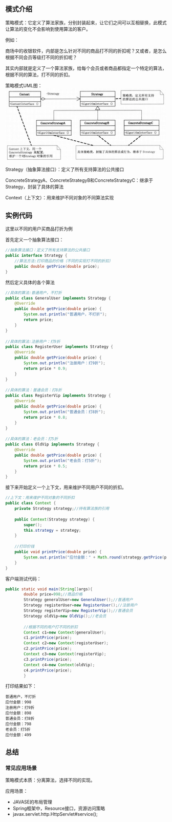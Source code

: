 ## 模式介绍

策略模式：它定义了算法家族，分别封装起来，让它们之间可以互相替换，此模式让算法的变化不会影响到使用算法的客户。

例如：

商场中的收银软件，内部是怎么针对不同的商品打不同的折扣呢？又或者，是怎么根据不同会员等级打不同的折扣呢？

其实内部就是定义了一个算法家族，给每个会员或者商品都指定一个特定的算法，根据不同的算法，打不同的折扣。

策略模式UML图：
![img.png](img.png)

Strategy（抽象算法接口）：定义了所有支持算法的公共接口

ConcreteStrategyA、ConcreteStrategyB和ConcreteStrategyC：继承于Strategy，封装了具体的算法

Context（上下文）：用来维护不同对象的不同算法实现

## 实例代码

这里以不同的用户买商品打折为例

首先定义一个抽象算法接口：

```java
//抽象算法接口：定义了所有支持算法的公共接口
public interface Strategy {
    //算法方法:打印商品的价格（不同的实现打不同的折扣）
    public double getPrice(double price);
}
```

然后定义具体的各个算法

```java
//具体的算法:普通用户，不打折
public class GeneralUser implements Strategy {
    @Override
    public double getPrice(double price) {
        System.out.println("普通用户，不打折");
        return price;
    }
}

//具体的算法:注册用户：打9折
public class RegisterUser implements Strategy {
    @Override
    public double getPrice(double price) {
        System.out.println("注册用户：打9折");
        return price * 0.9;
    }
}

//具体的算法：普通会员：打8折
public class RegisterVip implements Strategy {
    @Override
    public double getPrice(double price) {
        System.out.println("普通会员：打8折");
        return price * 0.8;
    }
}

//具体的算法：老会员：打5折
public class OldVip implements Strategy {
    @Override
    public double getPrice(double price) {
        System.out.println("老会员：打5折");
        return price * 0.5;
    }
}
```

接下来开始定义一个上下文，用来维护不同用户不同的折扣。

```java
//上下文：用来维护不同对象的不同折扣
public class Context {
    private Strategy strategy;//持有算法族的引用

    public Context(Strategy strategy) {
        super();
        this.strategy = strategy;
    }

    //打印价钱
    public void printPrice(double price) {
        System.out.println("应付金额：" + Math.round(strategy.getPrice(price)));
    }
}
```

客户端测试代码：

```java
public static void main(String[]args){
        double price=998;//商品价格
        Strategy generalUser=new GeneralUser();//普通用户
        Strategy registerUser=new RegisterUser();//注册用户
        Strategy registerVip=new RegisterVip();//普通会员
        Strategy oldVip=new OldVip();//老会员

        //根据不同的用户打不同的折扣
        Context c1=new Context(generalUser);
        c1.printPrice(price);
        Context c2=new Context(registerUser);
        c2.printPrice(price);
        Context c3=new Context(registerVip);
        c3.printPrice(price);
        Context c4=new Context(oldVip);
        c4.printPrice(price);
        }
```

打印结果如下：

```text
普通用户，不打折
应付金额：998
注册用户：打9折
应付金额：898
普通会员：打8折
应付金额：798
老会员：打5折
应付金额：499
```

## 总结

### 常见应用场景

策略模式本质：分离算法，选择不同的实现。

应用场景：

- JAVASE的布局管理
- Spring框架中，Resource接口，资源访问策略
- javax.servlet.http.HttpServlet#service();
